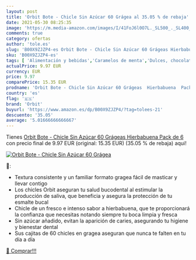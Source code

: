 ```yaml
---
layout: post
title: 'Orbit Bote - Chicle Sin Azúcar 60 Grágea al 35.05 % de rebaja'
date: 2021-05-30 08:25:35
image: 'https://m.media-amazon.com/images/I/41FoJ6l0O7L._SL500_._SL400_.jpg'
comments: true
category: ofertas
author: 'tole.es'
slug: 'B00X9ZJZP4-es Orbit Bote - Chicle Sin Azúcar 60 Grágeas Hierbabuena Pack...'
sku: 'B00X9ZJZP4-es'
tags: [ 'Alimentación y bebidas','Caramelos de menta','Dulces, chocolates y chicles','azúcar','orbit', ]
actualPrice: 9.97 EUR
currency: EUR
price: 9.97
comparePrice: 15.35 EUR
prodname: 'Orbit Bote - Chicle Sin Azúcar 60 Grágeas  Hierbabuena  Pack de 6'
country: 'es'
flag: '🇪🇸'
brand: 'Orbit'
buyurl: 'https://www.amazon.es/dp/B00X9ZJZP4/?tag=tolees-21'
descuento: '35.05'
average: '5.01666666666667'
---
```


Tienes [Orbit Bote - Chicle Sin Azúcar 60 Grágeas  Hierbabuena  Pack de 6](https://www.amazon.es/dp/B00X9ZJZP4/?tag=tolees-21) con precio final de  9.97 EUR (original: 15.35 EUR) (35.05 %  de rebaja) aqui!

[![Orbit Bote - Chicle Sin Azúcar 60 Grágea](https://m.media-amazon.com/images/I/41FoJ6l0O7L._SL500_._SL400_.jpg)](https://www.amazon.es/dp/B00X9ZJZP4/?tag=tolees-21)

🔎:

- Textura consistente y un familiar formato gragea fácil de masticar y llevar contigo
- Los chicles Orbit aseguran tu salud bucodental al estimular la producción de saliva, que beneficia y asegura la protección de tu esmalte bucal
- Chicle de un fresco e intenso sabor a hierbabuena, que te proporcionará la confianza que necesitas notando siempre tu boca limpia y fresca
- Sin azúcar añadido, evitan la aparición de caries, asegurando tu higiene y bienestar dental
- Sus cajitas de 60 chicles en gragea aseguran que nunca te falten en tu día a día

[🛒 Comprar!!!](https://www.amazon.es/dp/B00X9ZJZP4/?tag=tolees-21)
